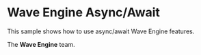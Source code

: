 # Wave Engine Async/Await

This sample shows how to use async/await Wave Engine features.

The **Wave Engine** team. 